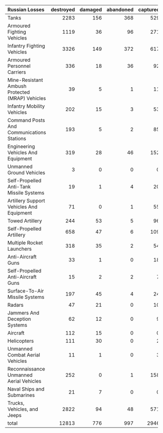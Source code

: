 | Russian Losses                                   |   destroyed |   damaged |   abandoned |   captured |   total |
|:-------------------------------------------------|------------:|----------:|------------:|-----------:|--------:|
| Tanks                                            |        2283 |       156 |         368 |        529 |    3336 |
| Armoured Fighting Vehicles                       |        1119 |        36 |          96 |        271 |    1522 |
| Infantry Fighting Vehicles                       |        3326 |       149 |         372 |        617 |    4464 |
| Armoured Personnel Carriers                      |         336 |        18 |          36 |         92 |     482 |
| Mine-Resistant Ambush Protected  (MRAP) Vehicles |          39 |         5 |           1 |         11 |      56 |
| Infantry Mobility Vehicles                       |         202 |        15 |           3 |         53 |     273 |
| Command Posts And Communications Stations        |         193 |         5 |           2 |         85 |     285 |
| Engineering Vehicles And Equipment               |         319 |        28 |          46 |        152 |     545 |
| Unmanned Ground Vehicles                         |           3 |         0 |           0 |          0 |       3 |
| Self-Propelled Anti-Tank Missile Systems         |          19 |         1 |           4 |         20 |      44 |
| Artillery Support Vehicles And Equipment         |          71 |         0 |           1 |         55 |     127 |
| Towed Artillery                                  |         244 |        53 |           5 |         96 |     398 |
| Self-Propelled Artillery                         |         658 |        47 |           6 |        109 |     820 |
| Multiple Rocket Launchers                        |         318 |        35 |           2 |         54 |     409 |
| Anti-Aircraft Guns                               |          33 |         1 |           0 |         18 |      52 |
| Self-Propelled Anti-Aircraft Guns                |          15 |         2 |           2 |          7 |      26 |
| Surface-To-Air Missile Systems                   |         197 |        45 |           4 |         24 |     270 |
| Radars                                           |          47 |        21 |           0 |         10 |      78 |
| Jammers And Deception Systems                    |          62 |        12 |           0 |          9 |      83 |
| Aircraft                                         |         112 |        15 |           0 |          0 |     127 |
| Helicopters                                      |         111 |        30 |           0 |          2 |     143 |
| Unmanned Combat Aerial Vehicles                  |          11 |         1 |           0 |          3 |      15 |
| Reconnaissance Unmanned Aerial Vehicles          |         252 |         0 |           1 |        158 |     411 |
| Naval Ships and Submarines                       |          21 |         7 |           0 |          0 |      28 |
| Trucks, Vehicles, and Jeeps                      |        2822 |        94 |          48 |        571 |    3535 |
| total                                            |       12813 |       776 |         997 |       2946 |   17532 |